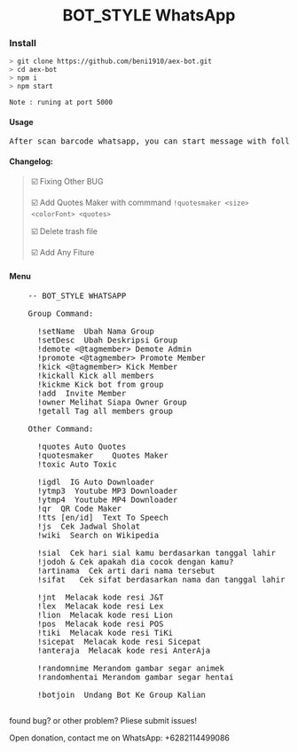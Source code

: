 <div align="center">

# BOT_STYLE WhatsApp

</div>

### Install

```bash
> git clone https://github.com/beni1910/aex-bot.git
> cd aex-bot
> npm i
> npm start
```

``Note : runing at port 5000``

#### Usage
<pre>
After scan barcode whatsapp, you can start message with following command : !menu for showing menu/command
</pre>


#### Changelog:
> ☑️ Fixing Other BUG 
>
> ☑️ Add Quotes Maker with commmand `!quotesmaker <size> <colorFont> <quotes>`
>
> ☑️ Delete trash file
> 
> ☑️ Add Any Fiture
>

#### Menu
<pre>
    -- BOT_STYLE WHATSAPP

    Group Command:

      !setName <optional> Ubah Nama Group
      !setDesc <optional> Ubah Deskripsi Group
      !demote <@tagmember> Demote Admin
      !promote <@tagmember> Promote Member
      !kick <@tagmember> Kick Member
      !kickall Kick all members
      !kickme Kick bot from group
      !add <number> Invite Member
      !owner Melihat Siapa Owner Group
      !getall Tag all members group

    Other Command:

      !quotes Auto Quotes
      !quotesmaker <size> <colorFont> <quotes> Quotes Maker
      !toxic Auto Toxic 

      !igdl <linkIG> IG Auto Downloader
      !ytmp3 <linkYT> Youtube MP3 Downloader
      !ytmp4 <linkYT> Youtube MP4 Downloader
      !qr <optional> QR Code Maker
      !tts [en/id] <optional> Text To Speech
      !js <namaKota> Cek Jadwal Sholat
      !wiki <query> Search on Wikipedia

      !sial <ttl> Cek hari sial kamu berdasarkan tanggal lahir
      !jodoh <nama1>&<nama2> Cek apakah dia cocok dengan kamu?
      !artinama <nama> Cek arti dari nama tersebut
      !sifat <nama> <ttl> Cek sifat berdasarkan nama dan tanggal lahir

      !jnt <koderesi/waybill> Melacak kode resi J&T
      !lex <koderesi/waybill> Melacak kode resi Lex
      !lion <koderesi/waybill> Melacak kode resi Lion
      !pos <koderesi/waybill> Melacak kode resi POS
      !tiki <koderesi/waybill> Melacak kode resi TiKi
      !sicepat <koderesi/waybill> Melacak kode resi Sicepat
      !anteraja <koderesi/waybill> Melacak kode resi AnterAja

      !randomnime Merandom gambar segar animek
      !randomhentai Merandom gambar segar hentai

      !botjoin <linkGroup> Undang Bot Ke Group Kalian

</pre>

found bug? or other problem? Pliese submit issues!

Open donation, contact me on WhatsApp: +6282114499086
